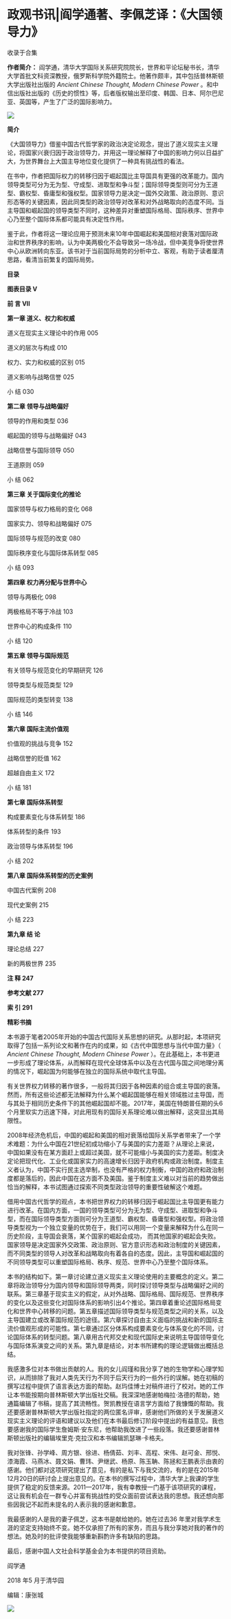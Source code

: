 # 政观书讯|阎学通著、李佩芝译：《大国领导力》


收录于合集

**作者简介：**
阎学通，清华大学国际关系研究院院长，世界和平论坛秘书长，清华大学首批文科资深教授，俄罗斯科学院外籍院士。他著作颇丰，其中包括普林斯顿大学出版社出版的
_Ancient Chinese Thought, Modern Chinese Power_
。和中信出版社出版的《历史的惯性》等，后者版权输出至印度、韩国、日本、阿尔巴尼亚、英国等，产生了广泛的国际影响力。

![](/images/205/2.png)

  

  

 **简介**

《大国领导力》借鉴中国古代哲学家的政治决定论观念，提出了道义现实主义理论，将国家兴衰归因于政治领导力，并用这一理论解释了中国的影响力何以日益扩大，为世界舞台上大国主导地位变化提供了一种具有挑战性的看法。

  

在书中，作者把国际权力的转移归因于崛起国比主导国具有更强的改革能力。国内领导类型可分为无为型、守成型、进取型和争斗型；国际领导类型则可分为王道型、霸权型、昏庸型和强权型。国家领导力是决定一国外交政策、政治原则、意识形态等的关键因素，因此同类型的政治领导对改革和对外战略取向的态度不同。当主导国和崛起国的领导类型不同时，这种差异对重塑国际格局、国际秩序、世界中心乃至整个国际体系都可能具有决定性作用。

  

鉴于此，作者将这一理论应用于预测未来10年中国崛起和美国相对衰落对国际政治和世界秩序的影响，认为中美两极化不会导致另一场冷战，但中美竞争将使世界中心从欧洲转向东亚。该书对于当前国际局势的分析中立、客观，有助于读者厘清思路，看清当前繁复的国际局势。

  

 **目录**

 **图表目录 V**

  

 **前 言 VII**

  

 **第一章 道义、权力和权威**

  

道义在现实主义理论中的作用 005

  

道义的层次与构成 010

  

权力、实力和权威的区别 015

  

道义影响与战略信誉 025

  

小 结 030

  

 **第二章 领导与战略偏好**

  

领导的作用和类型 036

  

崛起国的领导与战略偏好 043

  

战略信誉与国际领导 050

  

王道原则 059

  

小 结 062

  

 **第三章 关于国际变化的推论**

  

国家领导与权力格局的变化 068

  

国家实力、领导和战略偏好 075

  

国际领导与规范的改变 080

  

国际秩序变化与国际体系转型 085

  

小 结 093

  

 **第四章 权力再分配与世界中心**

  

领导与两极化 098

  

两极格局不等于冷战 103

  

世界中心的构成条件 110

  

小 结 120

  

 **第五章 领导与国际规范**

  

有关领导与规范变化的早期研究 126

  

领导类型与规范类型 129

  

国际规范的类型转变 138

  

小 结 146

  

 **第六章 国际主流价值观**

  

价值观的挑战与竞争 152

  

战略信誉的贬值 162

  

超越自由主义 172

  

小 结 181

  

 **第七章 国际体系转型**

  

构成要素变化与体系转型 186

  

体系转型的条件 193

  

政治领导与体系转型 196

  

小 结 202

  

 **第八章 国际体系转型的历史案例**

  

中国古代案例 208

  

现代史案例 215

  

小 结 223

  

 **第九章 结 论**

  

理论总结 227

  

新的两极世界 235

  

 **注 释 247**

  

 **参考文献 277**

  

 **索 引 291**

  

 **精彩书摘**

本书源于笔者2005年开始的中国古代国际关系思想的研究。从那时起，本项研究取得了包括一系列论文和著作在内的成果，如《古代中国思想与当代中国力量》（
_Ancient Chinese Thought, Modern Chinese Power_
）。在此基础上，本书更进一步形成了理论体系，从而解释在现代全球体系中以及在古代国与国之间地理分离的情况下，崛起国为何能够在独立的国际系统中取代主导国。  

  

有关世界权力转移的著作很多，一般将其归因于各种因素的组合或主导国的衰落。然而，所有这些论述都无法解释为什么某个崛起国能够在相关领域胜过主导国，而与其处于相同历史条件下的其他崛起国却不能。2017年，美国在特朗普任期的头6个月里软实力迅速下降，对此用现有的国际关系理论难以做出解释，这突显出其局限性。

  

2008年经济危机后，中国的崛起和美国的相对衰落给国际关系学者带来了一个学术难题：为什么中国在21世纪初成功缩小了与美国的实力差距？从理论上来说，中国如果没有在某方面赶上或超过美国，就不可能缩小与美国的实力差距。制度决定论把现代化、工业化或国家实力的高速增长归因于政府机构或政治制度。制度主义者认为，中国不实行民主选举制，也没有严格的权力制衡，中国的政府和政治制度都是落后的，因此中国在这方面不及美国。鉴于制度主义难以对当前的趋势做出恰当的解释，本书试图通过探索不同类型政治领导的重要性破解这个难题。

  

借用中国古代哲学的观点，本书把世界权力的转移归因于崛起国比主导国更有能力进行改革。在国内方面，一国的领导类型可分为无为型、守成型、进取型和争斗型，而在国际领导类型方面则可分为王道型、霸权型、昏庸型和强权型。将政治领导类型视为一个独立变量的优势在于，我们可以用同一个变量来解释为什么在同一历史阶段，主导国会衰落，某个国家的崛起会成功，
而其他国家的崛起会失败。国家领导是决定国家外交政策、政治原则、官方意识形态和政治制度的关键因素，而不同类型的领导人对改革和战略取向有着各自的态度。因此，主导国和崛起国的不同领导类型可以重塑国际格局、秩序、规范、世界中心乃至整个国际体系。

  

本书的结构如下。第一章讨论建立道义现实主义理论使用的主要概念的定义。第二章将政治领导分为国内领导和国际领导两类，同时探讨领导类型与战略偏好之间的联系。第三章基于现实主义的假定，从对外战略、国际格局、国际规范、世界秩序的变化以及这些变化对国际体系的影响引出4个推论。第四章着重论述国际格局变化和世界中心转移的问题。第五章描述国际领导类型与规范类型之间的关系，以及主导国建立或改革国际规范的途径。第六章探讨自由主义面临的挑战和新的国际主流价值观形成的可能性。第七章通过区分体系构成要素变化与体系变化的不同，讨论国际体系的转型问题。第八章用古代邦交史和现代国际史来说明主导国领导变化与国际体系演变之间的关系。第九章是结论，对本书所建构的理论逻辑做出概括总结。

  

我感激多位对本书做出贡献的人。我的女儿阎瑾和我分享了她的生物学和心理学知识，从而排除了我对人类先天行为不同于后天行为的一些外行的误解。她在初稿的撰写过程中提供了语言表达方面的帮助。赵玙佳博士对稿件进行了校对。她的工作让本书能按期向普林斯顿大学出版社交稿。我深深地感谢帕梅拉·洛德的帮助，她通篇编辑了书稿，提高了其流畅性。贺凯教授在语言学方面给了我慷慨的帮助。我还要感谢普林斯顿大学出版社指定的两位匿名评审，感谢他们所做的关于发展道义现实主义理论的评语和建议以及他们在本书最后修订阶段中提出的有益意见。我也要感谢我的国际学生詹姆斯·安东尼，他帮助我改进了一些段落。我还要感谢普林斯顿出版社的编辑埃里克·克拉汉和本书编辑凯瑟琳·卡格夫。

  

我对张锋、孙学峰、周方银、徐进、杨倩茹、刘丰、高程、宋伟、赵可金、邢悦、漆海霞、马燕冰、聂文娟、曹玮、尹继武、杨原、陈玉聃、陈拯和王鹏表示由衷的感谢。他们都对这项研究提出了意见，有的是私下与我交流的，有的是在2015年12月20日的研讨会上提出意见的。在本书的撰写过程中，清华大学上我课的学生提供了稳定的反馈来源。2011—2017年，我有幸教授一门基于该项研究的课程，这让我有机会在一群专心并富有挑战性的受众面前尝试表达我的思想。我还想向那些因我记不起而未提名的人表示我的感谢和歉意。

  

我最感谢的人是我的妻子佩芝，这本书是献给她的。她在过去36
年里对我学术生涯的坚定支持始终不变。她不仅承担了所有的家务，而且与我分享她对我的著作的想法。她及时的批评使我能够重新斟酌许多有缺陷的思路。

  

最后，感谢中国人文社会科学基金会为本书提供的项目资助。

  

阎学通

2018 年5 月于清华园

  

编辑：康张城  

  

![](/images/205/3.jpeg)

  

